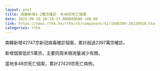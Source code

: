 ```yaml
---
layout: post
title: 南韓新增4.2萬宗確診　多48宗死亡個案
date: 2022-09-10 10:19:17.000000000 +08:00
link: https://news.rthk.hk/rthk/ch/component/k2/1666309-20220910.htm
categories: rthk
---
```


南韓新增42747宗新冠病毒確診個案，累計超過2397萬宗確診。

新增個案低於5萬宗，主要同周末檢測量減少有關。

當地多48宗死亡個案，累計27429宗死亡病例。
